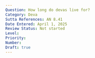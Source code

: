 ```yaml
---
Question: How long do devas live for?
Category: Deva
Sutta References: AN 8.41
Date Entered: April 1, 2025
Review Status: Not started
Level: 
Priority: 
Number: 
Draft: true
---
```

